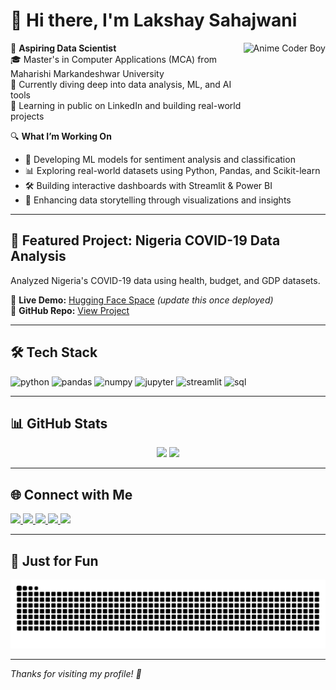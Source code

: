 # 👋 Hi there, I'm Lakshay Sahajwani
<img align="right" height="150" src="https://s3.ezgif.com/tmp/ezgif-3afb8237eb68d7.gif" alt="Anime Coder Boy" />


🧠 **Aspiring Data Scientist**  
🎓 Master's in Computer Applications (MCA) from Maharishi Markandeshwar University  
🌱 Currently diving deep into data analysis, ML, and AI tools  
📌 Learning in public on LinkedIn and building real-world projects


🔍 **What I’m Working On**
- 🤖 Developing ML models for sentiment analysis and classification  
- 📊 Exploring real-world datasets using Python, Pandas, and Scikit-learn  
- 🛠️ Building interactive dashboards with Streamlit & Power BI  
- 🎯 Enhancing data storytelling through visualizations and insights  

---

## 🌟 Featured Project: Nigeria COVID-19 Data Analysis

Analyzed Nigeria's COVID-19 data using health, budget, and GDP datasets.

🔗 **Live Demo:** [Hugging Face Space](https://huggingface.co/spaces/Laksh5101/nigeria-covid-analysis) *(update this once deployed)*  
📂 **GitHub Repo:** [View Project](https://github.com/Laksh5101/Nigeria-COVID-19-Analysis)

---

## 🛠️ Tech Stack

<p>
  <img src="https://cdn.jsdelivr.net/gh/devicons/devicon/icons/python/python-original.svg" height="30" alt="python" />
  <img src="https://cdn.jsdelivr.net/gh/devicons/devicon/icons/pandas/pandas-original.svg" height="30" alt="pandas" />
  <img src="https://cdn.jsdelivr.net/gh/devicons/devicon/icons/numpy/numpy-original.svg" height="30" alt="numpy" />
  <img src="https://cdn.jsdelivr.net/gh/devicons/devicon/icons/jupyter/jupyter-original.svg" height="30" alt="jupyter" />
  <img src="https://cdn.jsdelivr.net/gh/devicons/devicon/icons/streamlit/streamlit-original.svg" height="30" alt="streamlit" />
  <img src="https://cdn.jsdelivr.net/gh/devicons/devicon/icons/mysql/mysql-original.svg" height="30" alt="sql" />
</p>

---

## 📊 GitHub Stats

<div align="center">
  <img src="https://github-readme-stats.vercel.app/api?username=Laksh5101&show_icons=true&theme=dracula&count_private=true" height="150" />
  <img src="https://github-readme-stats.vercel.app/api/top-langs/?username=Laksh5101&layout=compact&theme=dracula&langs_count=6" height="150" />
</div>

---

## 🌐 Connect with Me

<div align="left">
  <a href="https://www.linkedin.com/in/your-link" target="_blank">
    <img src="https://img.shields.io/static/v1?message=LinkedIn&logo=linkedin&label=&color=0077B5&logoColor=white&labelColor=&style=for-the-badge" height="35" />
  </a>
  <a href="mailto:your.email@example.com" target="_blank">
    <img src="https://img.shields.io/static/v1?message=Gmail&logo=gmail&label=&color=D14836&logoColor=white&labelColor=&style=for-the-badge" height="35" />
  </a>
  <a href="https://www.youtube.com/@yourchannel" target="_blank">
    <img src="https://img.shields.io/static/v1?message=YouTube&logo=youtube&label=&color=FF0000&logoColor=white&labelColor=&style=for-the-badge" height="35" />
  </a>
  <a href="https://dev.to/yourhandle" target="_blank">
    <img src="https://img.shields.io/static/v1?message=Dev.to&logo=dev.to&label=&color=0A0A0A&logoColor=white&labelColor=&style=for-the-badge" height="35" />
  </a>
  <a href="https://ko-fi.com/yourkofi" target="_blank">
    <img src="https://img.shields.io/static/v1?message=Ko-fi&logo=kofi&label=&color=29ABE0&logoColor=white&labelColor=&style=for-the-badge" height="35" />
  </a>
</div>

---

## 🐍 Just for Fun

<img src="https://github.com/Laksh5101/Laksh5101/blob/output/snake.svg" alt="Snake animation" />

---

_Thanks for visiting my profile! 🙌_

